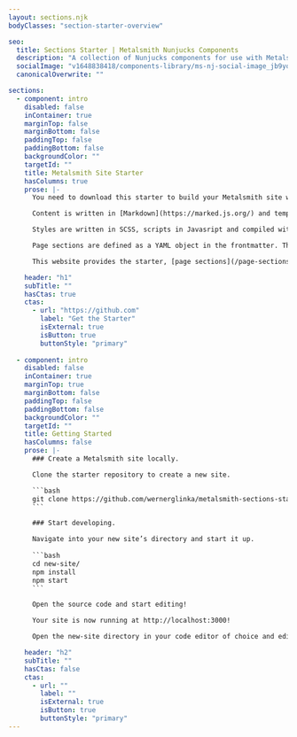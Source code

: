 ```yaml
---
layout: sections.njk
bodyClasses: "section-starter-overview"

seo:
  title: Sections Starter | Metalsmith Nunjucks Components
  description: "A collection of Nunjucks components for use with Metalsmith"
  socialImage: "v1648838418/components-library/ms-nj-social-image_jb9yox.jpg"
  canonicalOverwrite: ""

sections:
  - component: intro
    disabled: false
    inContainer: true
    marginTop: false
    marginBottom: false
    paddingTop: false
    paddingBottom: false
    backgroundColor: ""
    targetId: ""
    title: Metalsmith Site Starter
    hasColumns: true
    prose: |-
      You need to download this starter to build your Metalsmith site with the sectioned page paradigm. The starter helps you to build fast, robust and adaptable websites. The knowledge and experience of many web developers are reflected in this system.

      Content is written in [Markdown](https://marked.js.org/) and templates are coded with [Nunjucks](https://mozilla.github.io/nunjucks/). All page content is defined in the frontmatter of each page. There are no long-text markdown sections. Rather content text area fields in the page frontmatter are compiled into HTML with a Nunjucks filter. 

      Styles are written in SCSS, scripts in Javasript and compiled with Metalsmith plugins. The bolierplate includes Normalize.css which makes browsers render all elements more consistently and in line with modern standards. It precisely targets only the styles that need normalizing.

      Page sections are defined as a YAML object in the frontmatter. This approach lends itself to an easy integration with headless CMSs like NetlifyCMS or forestry.io. Get more [detailed explanations in this blogpost](https://glinka.co/blog).

      This website provides the starter, [page sections](/page-sections) and [base components](/base-components). The page sections are bare-bones interpretations of universal information presentation patterns that can be found on almost every corporate website. Sections are composed of base components and are used to build complete pages. The base components can also be used independently to build new components or stand-alone in other page models.

    header: "h1"
    subTitle: ""
    hasCtas: true
    ctas:
      - url: "https://github.com"
        label: "Get the Starter"
        isExternal: true
        isButton: true
        buttonStyle: "primary"
  
  - component: intro
    disabled: false
    inContainer: true
    marginTop: true
    marginBottom: false
    paddingTop: false
    paddingBottom: false
    backgroundColor: ""
    targetId: ""
    title: Getting Started
    hasColumns: false
    prose: |-
      ### Create a Metalsmith site locally.

      Clone the starter repository to create a new site.

      ```bash
      git clone https://github.com/wernerglinka/metalsmith-sections-starter.git new-site 
      ```

      ### Start developing.

      Navigate into your new site’s directory and start it up.
      
      ```bash
      cd new-site/
      npm install
      npm start
      ```

      Open the source code and start editing!

      Your site is now running at http://localhost:3000!

      Open the new-site directory in your code editor of choice and edit src/content/index.md. Save your changes and the browser will update in real time!

    header: "h2"
    subTitle: ""
    hasCtas: false
    ctas:
      - url: ""
        label: ""
        isExternal: true
        isButton: true
        buttonStyle: "primary"
---
```

